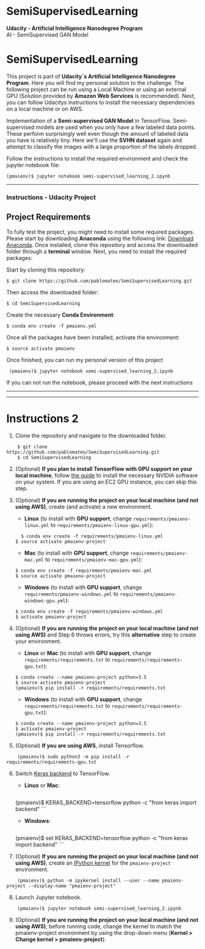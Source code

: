 # SemiSupervisedLearning
**Udacity - Artificial Intelligence Nanodegree Program**   
AI - SemiSupervised GAN Model

# SemiSupervisedLearning

This project is part of **Udacity´s Artificial Intelligence Nanodegree Program**. Here you will find my personal solution to the challenge. The following project can be run using a Local Machine or using an external GPU (Solution provided by **Amazon Web Services** is recommended). Next, you can follow Udacitys instructions to install the necessary dependencies on a local machine or on AWS.

Implementation of a **Semi-supervised GAN Model** in TensorFlow. Semi-supervised models are used when you only have a few labeled data points. These perform surprisingly well even though the amount of labeled data you have is relatively tiny.
Here we'll use the **SVHN dataset** again and attempt to classify the images with a large proportion of the labels dropped.

Follow the instructions to install the required environment and check the jupyter notebook file:

    (pmaienv)$ jupyter notebook semi-supervised_learning_2.ipynb
  
--------------------------------------------------------------------------------------------------------

### Instructions - Udacity Project

## Project Requirements
To fully test the project, you might need to install some required packages. Please start by downloading **Anaconda** using the following link: [Download Anaconda](https://www.continuum.io/downloads). Once installed, clone this repository and access the downloaded folder through a **terminal** window. Next, you need to install the required packages:

Start by cloning this repository:

    $ git clone https://github.com/pablomateo/SemiSupervisedLearning.git
    
Then access the downloaded folder:

    $ cd SemiSupervisedLearning
    
Create the necessary **Conda Environment**:

    $ conda env create -f pmaienv.yml
    
Once all the packages have been installed, activate the environment:

    $ source activate pmaienv
    
Once finished, you can run my personal version of this project

     (pmaienv)$ jupyter notebook semi-supervised_learning_2.ipynb
    
If you can not run the notebook, please proceed with the next instructions
     
--------------------------------------------------------------------
--------------------------------------------------------------------

# Instructions 2
1. Clone the repository and navigate to the downloaded folder.
	
```	
    $ git clone https://github.com/pablomateo/SemiSupervisedLearning.git
    $ cd SemiSupervisedLearning
```

2. (Optional) __If you plan to install TensorFlow with GPU support on your local machine__, follow [the guide](https://www.tensorflow.org/install/) to install the necessary NVIDIA software on your system.  If you are using an EC2 GPU instance, you can skip this step.

3. (Optional) **If you are running the project on your local machine (and not using AWS)**, create (and activate) a new environment.

	- __Linux__ (to install with __GPU support__, change `requirements/pmaienv-linux.yml` to `requirements/pmaienv-linux-gpu.yml`): 
	```
	  $ conda env create -f requirements/pmaienv-linux.yml
    $ source activate pmaienv-project
	```  
	- __Mac__ (to install with __GPU support__, change `requirements/pmaienv-mac.yml` to `requirements/pmaienv-mac-gpu.yml`): 
	```
    $ conda env create -f requirements/pmaienv-mac.yml
    $ source activate pmaienv-project
	```  
	- __Windows__ (to install with __GPU support__, change `requirements/pmaienv-windows.yml` to `requirements/pmaienv-windows-gpu.yml`):  
	```
    $ conda env create -f requirements/pmaienv-windows.yml
    $ activate pmaienv-project
	```
	
4. (Optional) **If you are running the project on your local machine (and not using AWS)** and Step 6 throws errors, try this __alternative__ step to create your environment.

	- __Linux__ or __Mac__ (to install with __GPU support__, change `requirements/requirements.txt` to `requirements/requirements-gpu.txt`): 
	```
    $ conda create --name pmaienv-project python=3.5
    $ source activate pmaienv-project
    (pmaienv)$ pip install -r requirements/requirements.txt
	```  
	- __Windows__ (to install with __GPU support__, change `requirements/requirements.txt` to `requirements/requirements-gpu.txt`):  
	```
    $ conda create --name pmaienv-project python=3.5
    $ activate pmaienv-project
    (pmaienv)$ pip install -r requirements/requirements.txt
	```
	
5. (Optional) **If you are using AWS**, install Tensorflow.
```
    (pmaienv)$ sudo python3 -m pip install -r requirements/requirements-gpu.txt
```
	
6. Switch [Keras backend](https://keras.io/backend/) to TensorFlow.
	- __Linux__ or __Mac__: 
		```
    (pmaienv)$ KERAS_BACKEND=tensorflow python -c "from keras import backend"
		```
	- __Windows__: 
		```
    (pmaienv)$ set KERAS_BACKEND=tensorflow
		python -c "from keras import backend"
		```

7. (Optional) **If you are running the project on your local machine (and not using AWS)**, create an [IPython kernel](http://ipython.readthedocs.io/en/stable/install/kernel_install.html) for the `pmaienv-project` environment. 
```
    (pmaienv)$ python -m ipykernel install --user --name pmaienv-project --display-name "pmaienv-project"
```

8. Launch Jupyter notebook.
```
    (pmaienv)$ jupyter notebook semi-supervised_learning_2.ipynb
```

9. (Optional) **If you are running the project on your local machine (and not using AWS)**, before running code, change the kernel to match the pmaienv-project environment by using the drop-down menu (**Kernel > Change kernel > pmaienv-project**). 
